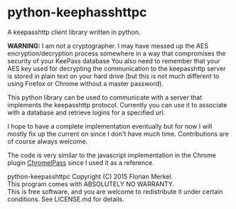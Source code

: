 # python-keephasshttpc
A keepasshttp client library written in python.

**WARNING:** I am not a cryptographer. I may have messed up the AES encryption/decryption process somewhere in a way that compromises the security of your KeePass database You also need to remember that your AES key used for decrypting the communication to the keepasshttp server is stored in plain text on your hard drive (but this is not much different to using Firefox or Chrome without a master password).

This python library can be used to communicate with a server that implements the keepasshttp protocol.
Currently you can use it to associate with a database and retrieve logins for a specified url.

I hope to have a complete implementation eventually but for now I will mostly fix up the current on since I don't have much time.
Contributions are of course always welcome.

The code is very similar to the javascript implementation in the Chrome plugin [ChromeIPass](https://github.com/pfn/passifox) since I used it as a reference.


python-keepasshttpc  Copyright (C) 2015  Florian Merkel.  
This program comes with ABSOLUTELY NO WARRANTY.  
This is free software, and you are welcome to redistribute it under certain conditions. 
See LICENSE.md for details.
